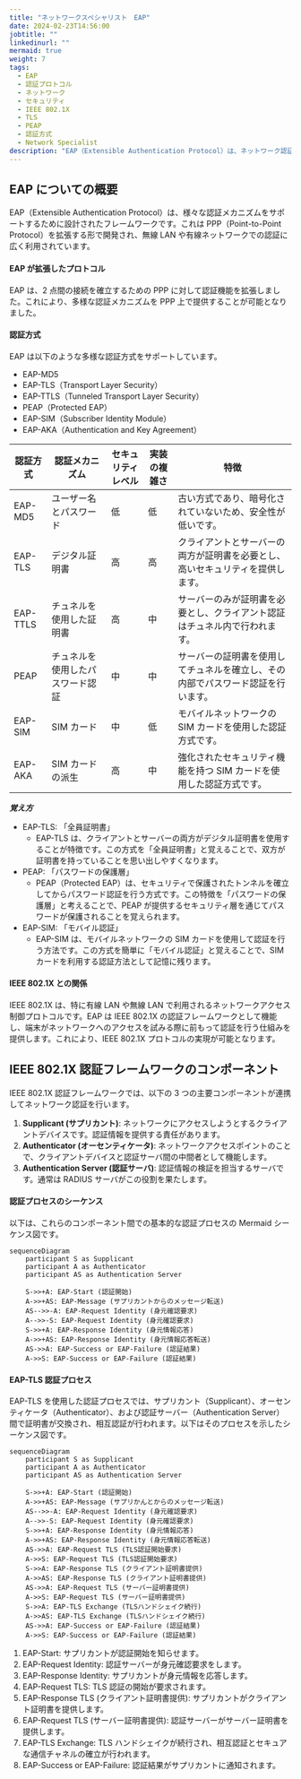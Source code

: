 ```yaml
---
title: "ネットワークスペシャリスト　EAP"
date: 2024-02-23T14:56:00
jobtitle: ""
linkedinurl: ""
mermaid: true
weight: 7
tags:
  - EAP
  - 認証プロトコル
  - ネットワーク
  - セキュリティ
  - IEEE 802.1X
  - TLS
  - PEAP
  - 認証方式
  - Network Specialist
description: "EAP（Extensible Authentication Protocol）は、ネットワーク認証における柔軟なフレームワークで、無線LANや有線ネットワークで広く利用されています。EAPは複数の認証方式（EAP-MD5、EAP-TLS、PEAPなど）をサポートし、IEEE 802.1Xを介して認証フレームワークとして機能します。認証プロセスには、Supplicant（クライアントデバイス）、Authenticator（アクセスポイント）、およびAuthentication Server（RADIUSサーバ）が関与します。シーケンス図を使ってEAP-TLSによる認証プロセスを詳しく説明します。"
---
```


## EAP についての概要

EAP（Extensible Authentication Protocol）は、様々な認証メカニズムをサポートするために設計されたフレームワークです。これは PPP（Point-to-Point Protocol）を拡張する形で開発され、無線 LAN や有線ネットワークでの認証に広く利用されています。

#### EAP が拡張したプロトコル

EAP は、2 点間の接続を確立するための PPP に対して認証機能を拡張しました。これにより、多様な認証メカニズムを PPP 上で提供することが可能となりました。

#### 認証方式

EAP は以下のような多様な認証方式をサポートしています。

- EAP-MD5
- EAP-TLS（Transport Layer Security）
- EAP-TTLS（Tunneled Transport Layer Security）
- PEAP（Protected EAP）
- EAP-SIM（Subscriber Identity Module）
- EAP-AKA（Authentication and Key Agreement）

| 認証方式 | 認証メカニズム                   | セキュリティレベル | 実装の複雑さ | 特徴                                                                             |
| -------- | -------------------------------- | ------------------ | ------------ | -------------------------------------------------------------------------------- |
| EAP-MD5  | ユーザー名とパスワード           | 低                 | 低           | 古い方式であり、暗号化されていないため、安全性が低いです。                       |
| EAP-TLS  | デジタル証明書                   | 高                 | 高           | クライアントとサーバーの両方が証明書を必要とし、高いセキュリティを提供します。   |
| EAP-TTLS | チュネルを使用した証明書         | 高                 | 中           | サーバーのみが証明書を必要とし、クライアント認証はチュネル内で行われます。       |
| PEAP     | チュネルを使用したパスワード認証 | 中                 | 中           | サーバーの証明書を使用してチュネルを確立し、その内部でパスワード認証を行います。 |
| EAP-SIM  | SIM カード                       | 中                 | 低           | モバイルネットワークの SIM カードを使用した認証方式です。                        |
| EAP-AKA  | SIM カードの派生                 | 高                 | 中           | 強化されたセキュリティ機能を持つ SIM カードを使用した認証方式です。              |

**_覚え方_**

- EAP-TLS: 「全員証明書」
  - EAP-TLS は、クライアントとサーバーの両方がデジタル証明書を使用することが特徴です。この方式を「全員証明書」と覚えることで、双方が証明書を持っていることを思い出しやすくなります。
- PEAP: 「パスワードの保護層」
  - PEAP（Protected EAP）は、セキュリティで保護されたトンネルを確立してからパスワード認証を行う方式です。この特徴を「パスワードの保護層」と考えることで、PEAP が提供するセキュリティ層を通じてパスワードが保護されることを覚えられます。
- EAP-SIM: 「モバイル認証」
  - EAP-SIM は、モバイルネットワークの SIM カードを使用して認証を行う方法です。この方式を簡単に「モバイル認証」と覚えることで、SIM カードを利用する認証方法として記憶に残ります。

#### IEEE 802.1X との関係

IEEE 802.1X は、特に有線 LAN や無線 LAN で利用されるネットワークアクセス制御プロトコルです。EAP は IEEE 802.1X の認証フレームワークとして機能し、端末がネットワークへのアクセスを試みる際に前もって認証を行う仕組みを提供します。これにより、IEEE 802.1X プロトコルの実現が可能となります。

## IEEE 802.1X 認証フレームワークのコンポーネント

IEEE 802.1X 認証フレームワークでは、以下の 3 つの主要コンポーネントが連携してネットワーク認証を行います。

1. **Supplicant (サプリカント)**: ネットワークにアクセスしようとするクライアントデバイスです。認証情報を提供する責任があります。
2. **Authenticator (オーセンティケータ)**: ネットワークアクセスポイントのことで、クライアントデバイスと認証サーバ間の中間者として機能します。
3. **Authentication Server (認証サーバ)**: 認証情報の検証を担当するサーバです。通常は RADIUS サーバがこの役割を果たします。

#### 認証プロセスのシーケンス

以下は、これらのコンポーネント間での基本的な認証プロセスの Mermaid シーケンス図です。

```mermaid
sequenceDiagram
    participant S as Supplicant
    participant A as Authenticator
    participant AS as Authentication Server

    S->>+A: EAP-Start (認証開始)
    A->>+AS: EAP-Message (サプリカントからのメッセージ転送)
    AS-->>-A: EAP-Request Identity (身元確認要求)
    A-->>-S: EAP-Request Identity (身元確認要求)
    S->>+A: EAP-Response Identity (身元情報応答)
    A->>+AS: EAP-Response Identity (身元情報応答転送)
    AS->>A: EAP-Success or EAP-Failure (認証結果)
    A->>S: EAP-Success or EAP-Failure (認証結果)
```

#### EAP-TLS 認証プロセス

EAP-TLS を使用した認証プロセスでは、サプリカント（Supplicant）、オーセンティケータ（Authenticator）、および認証サーバー（Authentication Server）間で証明書が交換され、相互認証が行われます。以下はそのプロセスを示したシーケンス図です。

```mermaid
sequenceDiagram
    participant S as Supplicant
    participant A as Authenticator
    participant AS as Authentication Server

    S->>+A: EAP-Start (認証開始)
    A->>+AS: EAP-Message (サプリかんとからのメッセージ転送)
    AS-->>-A: EAP-Request Identity (身元確認要求)
    A-->>-S: EAP-Request Identity (身元確認要求)
    S->>+A: EAP-Response Identity (身元情報応答)
    A->>+AS: EAP-Response Identity (身元情報応答転送)
    AS->>A: EAP-Request TLS (TLS認証開始要求)
    A->>S: EAP-Request TLS (TLS認証開始要求)
    S->>A: EAP-Response TLS (クライアント証明書提供)
    A->>AS: EAP-Response TLS (クライアント証明書提供)
    AS->>A: EAP-Request TLS (サーバー証明書提供)
    A->>S: EAP-Request TLS (サーバー証明書提供)
    S->>A: EAP-TLS Exchange (TLSハンドシェイク続行)
    A->>AS: EAP-TLS Exchange (TLSハンドシェイク続行)
    AS->>A: EAP-Success or EAP-Failure (認証結果)
    A->>S: EAP-Success or EAP-Failure (認証結果)
```

1. EAP-Start: サプリカントが認証開始を知らせます。
1. EAP-Request Identity: 認証サーバーが身元確認要求をします。
1. EAP-Response Identity: サプリカントが身元情報を応答します。
1. EAP-Request TLS: TLS 認証の開始が要求されます。
1. EAP-Response TLS (クライアント証明書提供): サプリカントがクライアント証明書を提供します。
1. EAP-Request TLS (サーバー証明書提供): 認証サーバーがサーバー証明書を提供します。
1. EAP-TLS Exchange: TLS ハンドシェイクが続行され、相互認証とセキュアな通信チャネルの確立が行われます。
1. EAP-Success or EAP-Failure: 認証結果がサプリカントに通知されます。
